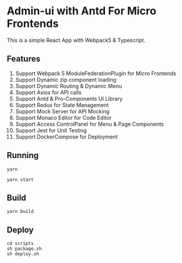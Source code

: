 # Admin-ui with Antd For Micro Frontends

This is a simple React App with Webpack5 & Typescript.

## Features
1. Support Webpack 5 ModuleFederationPlugin for Micro Frontends
2. Support Dynamic zip component loading
3. Support Dynamic Routing & Dynamic Menu
4. Support Axios for API calls
5. Support Antd & Pro-Components UI Library
6. Support Redux for State Management
7. Support Mock Server for API Mocking
8. Support Monaco Editor for Code Editor
9. Support Access ControlPanel for Menu & Page Components
10. Support Jest for Unit Testing
11. Support DockerCompose for Deployment

## Running
```shell
yarn

yarn start
```
## Build
```shell
yarn build
```

## Deploy
```shell
cd scripts
sh package.sh
sh deploy.sh
```

